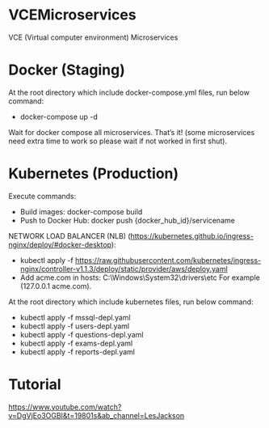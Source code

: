 # VCEMicroservices
VCE (Virtual computer environment) Microservices

# Docker (Staging)
At the root directory which include docker-compose.yml files, run below command:
 * docker-compose up -d

Wait for docker compose all microservices. That’s it! (some microservices need extra time to work so please wait if not worked in first shut).

# Kubernetes (Production)
Execute commands:
 * Build images: docker-compose build 
 * Push to Docker Hub: docker push {docker_hub_id}/servicename

NETWORK LOAD BALANCER (NLB) (https://kubernetes.github.io/ingress-nginx/deploy/#docker-desktop):
 * kubectl apply -f https://raw.githubusercontent.com/kubernetes/ingress-nginx/controller-v1.1.3/deploy/static/provider/aws/deploy.yaml
 * Add acme.com in hosts: C:\Windows\System32\drivers\etc
   For example (127.0.0.1 acme.com).
  
At the root directory which include kubernetes files, run below command:
 * kubectl apply -f mssql-depl.yaml
 * kubectl apply -f users-depl.yaml
 * kubectl apply -f questions-depl.yaml
 * kubectl apply -f exams-depl.yaml
 * kubectl apply -f reports-depl.yaml

# Tutorial
https://www.youtube.com/watch?v=DgVjEo3OGBI&t=19801s&ab_channel=LesJackson

 
